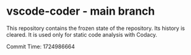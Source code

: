 # vscode-coder - main branch

This repository contains the frozen state of the repository.
Its history is cleared. It is used only for static code
analysis with Codacy.

Commit Time: 1724986664